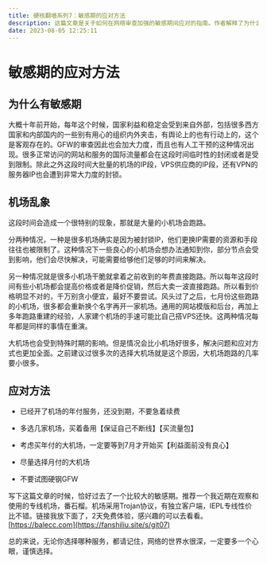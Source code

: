 ```yaml
---
title: 硬核翻墙系列7：敏感期的应对方法
description: 这篇文章是关于如何在网络审查加强的敏感期间应对的指南。作者解释了为什么会有敏感期，主要是因为国家利益和稳定受到外部和内部的挑战，导致审查加强。在这期间，许多小型的网络服务提供商（机场）可能会因为IP被封锁而无法运营，甚至选择跑路。作者建议在这个时期，用户不要急于续费，可以选择多家机场备用，尽量选择大型机场的月付服务，避免试图硬钢GFW。同时，作者推荐了一个他正在使用的专线机场，番石榴，并提醒读者网络世界水很深，选择服务时要谨慎。
date: 2023-08-05 12:25:11
---
```

<!-- more -->


# 敏感期的应对方法  


## 为什么有敏感期  


大概十年前开始，每年这个时候，国家利益和稳定会受到来自外部，包括很多西方国家和内部国内的一些别有用心的组织内外夹击，有舆论上的也有行动上的，这个是客观存在的。GFW的审查因此也会加大力度，而且也有人工干预的这种情况出现。很多正常访问的网站和服务的国际流量都会在这段时间临时性的封闭或者是受到限制。除此之外这段时间大批量的机场的IP段，VPS供应商的IP段，还有VPN的服务器IP也会遭到非常大力度的封锁。  


## 机场乱象  


这段时间会造成一个很特别的现象，那就是大量的小机场会跑路。  

分两种情况，一种是很多机场确实是因为被封锁IP，他们更换IP需要的资源和手段往往也被限制了。这种情况下一些良心的小机场会想办法通知到你，部分节点会受到影响，他们会尽快解决，可能需要给够他们足够的时间来解决。  

另一种情况就是很多小机场干脆就拿着之前收到的年费直接跑路。所以每年这段时间有些小机场都会提高价格或者是降价促销，然后大卖一波直接跑路。所以看到价格明显不对的，千万别贪小便宜，最好不要尝试。风头过了之后，七月份这些跑路的小机场，很多都会重新换个名字再开一家机场。通用的网站模版和后台，再加上多年跑路重建的经验，人家建个机场的手速可能比自己搭VPS还快。这两种情况每年都是同样的事情在重演。  


大机场也会受到特殊时期的影响。但是情况会比小机场好很多，解决问题和应对方式也更加全面。之前建议过很多次的选择大机场就是这个原因，大机场跑路的几率要小很多。  



## 应对方法  


- 已经开了机场的年付服务，还没到期，不要急着续费


- 多选几家机场，买着备用【保证自己不断线】【买流量包】

  
- 考虑买年付的大机场，一定要等到7月才开始买【利益面前没有良心】

  
- 尽量选择月付的大机场

  
- 不要试图硬钢GFW


写下这篇文章的时候，恰好过去了一个比较大的敏感期。推荐一个我近期在观察和使用的专线机场，番石榴。机场采用Trojan协议，有独立客户端，IEPL专线性价比不错。链接我放下面了，2天免费体验，感兴趣的可以去看看。
[https://balecc.com](https://fanshiliu.site/s/git07)  

总的来说，无论你选择哪种服务，都请记住，网络的世界水很深，一定要多一个心眼，谨慎选择。
